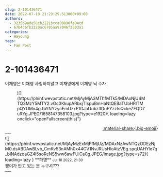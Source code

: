 ```yaml
---
slug: 2-101436471
date: 2022-07-18 21:29:29.513000+09:00
authors:
  - 3235b9ade58cb2221bcca00898fe04cd
  - 67b4c6fb2220ac6705aa97046f3503a1
categories:
  - Hayoung
tags:
  - Fan Post
---
```


# 2-101436471

<div class="post-container" markdown="1">
<div class="content-container md-sidebar__scrollwrap" markdown="1">

이채영은 이채영 사칭하지말고 이채영에게 이채영 닉 주자
<figure markdown="1">
![](https://phinf.wevpstatic.net/MjAyMjA3MThfMTk5/MDAxNjU4MTQ3MzY5MTY2.vGc3KkupARbxjTlspuBmHaNtQEBaTUbHRlTMpQYUMn4g.fbYNYzycEmUzxF1GJaUubz3DuFYzztsQckeZEQD7uRYg.JPEG/1658147358103.jpg?type=e1920){ loading=lazy onclick="openFullscreen(this)"}
</figure>


</div>
</div>

<div style="text-align: right;" markdown="1">
<a href="https://weverse.io/fromis9/fanpost/2-101436471" style="text-align: right;">:material-share:{.big-emoji}</a>
</div>
---

<div class="comments-container md-sidebar__scrollwrap" markdown="1">
<div class="comment" markdown="1">
<div class='id-container' markdown="1">
![](https://phinf.wevpstatic.net/MjAyMzExMjFfMjUz/MDAxNzAwNTQzODEzNjM0.dsABDAwBLvb_CmKv53nAMh0x44CV1NvJRUsHloAtzVEg.spqUAHYle7q_biNAdzoaGZ4l5soReNS5ww6awFUlCa0g.JPEG/image.jpg?type=s72){ loading=lazy }
**<span class="artist">하영</span>** <small>Jul 18 2022, 21:30</small><br>
</div>
<div class='comment-body' markdown="1">
챙이가 안고 있는 분 누구셔???
</div>
</div>
</div>
---
